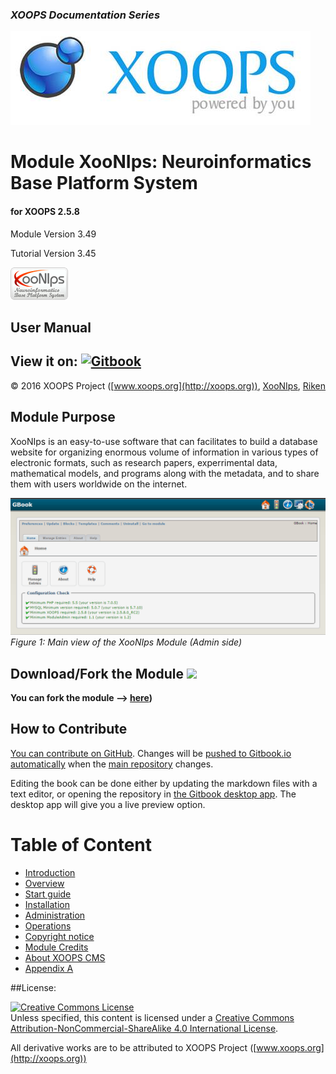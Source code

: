 ### _XOOPS Documentation Series_
![logoXoops.jpg](en/assets/logoXoops.jpg)

# Module XooNIps: Neuroinformatics Base Platform System
#### for XOOPS 2.5.8

Module Version 3.49

Tutorial Version 3.45      
	  
![logoModule.png](en/assets/logoModule.png)
            
## User Manual

## View it on: [![Gitbook](http://xoops.org/images/logoGitbookSmall.png)](https://www.gitbook.com/book/xoops/xoonips-tutorial/) 

© 2016 XOOPS Project ([www.xoops.org](http://xoops.org)), [XooNIps](http://xoonips.osdn.jp/), [Riken](http://www.riken.jp/)   

## Module Purpose 

XooNIps is an easy-to-use software that can facilitates to build a database website for organizing enormous volume of information in various types of electronic formats, such as research papers, experrimental data, mathematical models, and programs along with the metadata, and to share them with users worldwide on the internet.

![image001.png](en/assets/image001.png)
*Figure 1: Main view of the XooNIps Module (Admin side)*

## Download/Fork the Module ![](http://xoops.org/images/forkit.png) 

**You can fork the module --> [here](https://github.com/XoopsModules25x/xcl-module-xoonips))** 

## How to Contribute

[You can contribute on GitHub](https://github.com/XoopsDocs/XXX-tutorial). Changes will be [pushed to Gitbook.io automatically](https://www.gitbook.com/book/xoops/xoonips-tutorial/activity) when the [main repository](https://github.com/XoopsDocs/xoonips-tutorial) changes.

Editing the book can be done either by updating the markdown files with a text editor, or opening the repository in [the Gitbook desktop app](https://github.com/GitbookIO/editor/blob/master/README.md). The desktop app will give you a live preview option.

# Table of Content

* [Introduction](en/book/0introduction.md)
* [Overview](en/book/1overview.md)
* [Start guide](en/book/2startguide.md)
* [Installation](en/book/3installation.md)
* [Administration](en/book/4admin.md)
* [Operations](en/book/5operations.md)
* [Copyright notice](en/book/6copyright.md)
* [Module Credits](en/book/9credits.md)
* [About XOOPS CMS](en/book/10aboutxoops.md)
* [Appendix A](en/book/appendix.md)


##License:

<a rel="license" href="http://creativecommons.org/licenses/by-nc-sa/4.0/"><img alt="Creative Commons License" style="border-width:0" src="https://i.creativecommons.org/l/by-nc-sa/4.0/88x31.png" /></a><br />Unless specified, this content is licensed under a <a rel="license" href="http://creativecommons.org/licenses/by-nc-sa/4.0/">Creative Commons Attribution-NonCommercial-ShareAlike 4.0 International License</a>.

All derivative works are to be attributed to XOOPS Project ([www.xoops.org](http://xoops.org))
